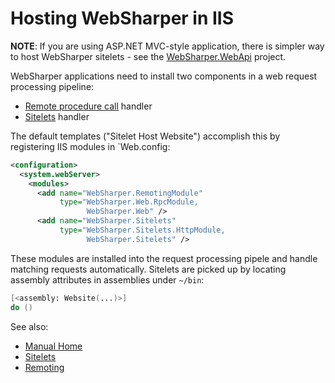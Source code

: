 # Hosting WebSharper in IIS

**NOTE**: If you are using ASP.NET MVC-style application, there is
simpler way to host WebSharper sitelets - see the
[WebSharper.WebApi](http://github.com/intellifactory/websharper.webapi)
project.

WebSharper applications need to install two components in a web
request processing pipeline:

* [Remote procedure call](Remoting.md) handler
* [Sitelets](Sitelets.md) handler

The default templates ("Sitelet Host Website") accomplish this by
registering IIS modules in `Web.config:

```xml
<configuration>
  <system.webServer>
    <modules>
      <add name="WebSharper.RemotingModule"
           type="WebSharper.Web.RpcModule,
                 WebSharper.Web" />
      <add name="WebSharper.Sitelets"
           type="WebSharper.Sitelets.HttpModule,
                 WebSharper.Sitelets" />
```

These modules are installed into the request processing pipele and
handle matching requests automatically. Sitelets are picked up by
locating assembly attributes in assemblies under `~/bin`:

```fsharp
[<assembly: Website(...)>]
do ()
```

See also:

* [Manual Home](WebSharper.md)
* [Sitelets](Sitelets.md)
* [Remoting](Remoting.md)
